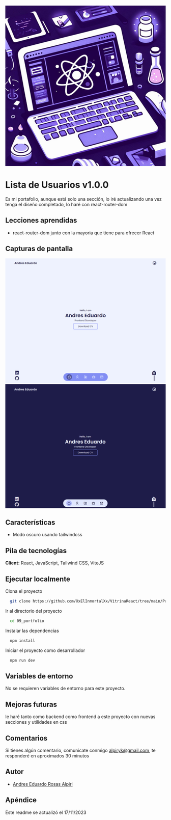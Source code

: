 ![Logo](../../logovitrinareact.jpg)

# Lista de Usuarios v1.0.0

Es mi portafolio, aunque está solo una sección, lo iré actualizando una vez tenga el diseño completado, lo haré con react-router-dom

## Lecciones aprendidas

- react-router-dom junto con la mayoria que tiene para ofrecer React 

## Capturas de pantalla

![App Screenshot](./sourceReadme/portfolio1.png 'portfolio')
![App Screenshot](./sourceReadme/portfolio2.png 'portfolio 2')

## Características

- Modo oscuro usando tailwindcss

## Pila de tecnologías

**Client:** React, JavaScript, Tailwind CSS, ViteJS

## Ejecutar localmente

Clona el proyecto

```bash
  git clone https://github.com/XxElInmortalXx/VitrinaReact/tree/main/Proyectos/09_portfolio
```

Ir al directorio del proyecto

```bash
  cd 09_portfolio
```

Instalar las dependencias

```bash
  npm install
```

Iniciar el proyecto como desarrollador

```bash
  npm run dev
```


## Variables de entorno

No se requieren variables de entorno para este proyecto.

## Mejoras futuras

le haré tanto como backend como frontend a este proyecto con nuevas secciones y utilidades en css

## Comentarios

Si tienes algún comentario, comunicate conmigo alpiryk@gmail.com, te responderé en aproximados 30 minutos

## Autor

- [Andres Eduardo Rosas Alpiri](https://github.com/XxElInmortalXx)

## Apéndice

Este readme se actualizó el 17/11/2023